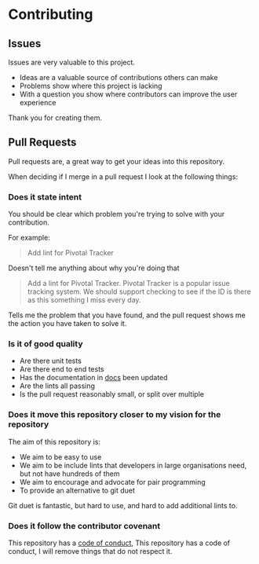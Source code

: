 # Contributing

## Issues

Issues are very valuable to this project.

-   Ideas are a valuable source of contributions others can make
-   Problems show where this project is lacking
-   With a question you show where contributors can improve the user
    experience

Thank you for creating them.

## Pull Requests

Pull requests are, a great way to get your ideas into this repository.

When deciding if I merge in a pull request I look at the following
things:

### Does it state intent

You should be clear which problem you're trying to solve with your
contribution.

For example:

> Add lint for Pivotal Tracker

Doesn't tell me anything about why you're doing that

> Add a lint for Pivotal Tracker. Pivotal Tracker is a popular issue
> tracking system. We should support checking to see if the ID is there
> as this something I miss every day.

Tells me the problem that you have found, and the pull request shows me
the action you have taken to solve it.

### Is it of good quality

-   Are there unit tests
-   Are there end to end tests
-   Has the documentation in [docs](./README.md#docs) been updated
-   Are the lints all passing
-   Is the pull request reasonably small, or split over multiple

### Does it move this repository closer to my vision for the repository

The aim of this repository is:

-   We aim to be easy to use
-   We aim to be include lints that developers in large organisations
    need, but not have hundreds of them
-   We aim to encourage and advocate for pair programming
-   To provide an alternative to git duet

Git duet is fantastic, but hard to use, and hard to add additional lints
to.

### Does it follow the contributor covenant

This repository has a [code of conduct](CODE_OF_CONDUCT.md), This
repository has a code of conduct, I will remove things that do not
respect it.
